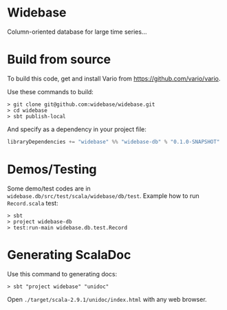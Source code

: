 Widebase
========

Column-oriented database for large time series...

# Build from source

To build this code, get and install Vario from https://github.com/vario/vario.

Use these commands to build:

    > git clone git@github.com:widebase/widebase.git
    > cd widebase
    > sbt publish-local

And specify as a dependency in your project file:

```scala
libraryDependencies += "widebase" %% "widebase-db" % "0.1.0-SNAPSHOT"
```

# Demos/Testing

Some demo/test codes are in `widebase.db/src/test/scala/widebase/db/test`. Example how to run `Record.scala` test:

    > sbt
    > project widebase-db
    > test:run-main widebase.db.test.Record

# Generating ScalaDoc

Use this command to generating docs:

    > sbt "project widebase" "unidoc"

Open `./target/scala-2.9.1/unidoc/index.html` with any web browser.
